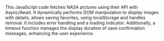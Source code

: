 This JavaScript code fetches NASA pictures using their API with Async/Await. It dynamically performs DOM manipulation to display images with details, allows saving favorites, using localStorage and handles removal. It includes error handling and a loading indicator. Additionally, a timeout function manages the display duration of save confirmation messages, enhancing the user experience.
